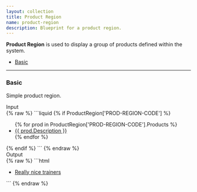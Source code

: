 ```yaml
---
layout: collection
title: Product Region
name: product-region
description: Blueprint for a product region.
---
```


**Product Region** is used to display a group of products defined within the system.

* [Basic](#basic)

---

<a name="basic"></a>
### Basic
Simple product region.

<div class="example-title">Input</div>
{% raw %}
```liquid
<!-- Check the product region exists -->
{% if ProductRegion['PROD-REGION-CODE'] %}
	<ul>
	<!-- Create a loop for all of the products -->
	{% for prod in ProductRegion['PROD-REGION-CODE'].Products %}
		<!-- Output a link and the description for each product -->
		<li><a href="{{ prod.NavigateUrl }}">{{ prod.Description }}</a></li>
	{% endfor %}
	</ul>
{% endif %}
```
{% endraw %}

<div class="example-title">Output</div>
{% raw %}
```html
<ul>
	<li><a href="/footwear/really-nice-trainers">Really nice trainers</a></li>
</ul>
```
{% endraw %}